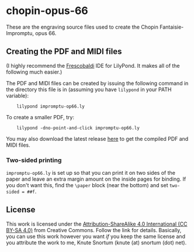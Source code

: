# chopin-opus-66
These are the engraving source files used to create the Chopin Fantaisie-Impromptu, opus 66.

## Creating the PDF and MIDI files
(I highly recommend the [Frescobaldi](https://www.frescobaldi.org/) IDE for LilyPond.  It makes all of the following much easier.)

The PDF and MIDI files can be created by issuing the following command in the directory this file is in (assuming you have `lilypond` in your PATH variable):

        lilypond impromptu-op66.ly

To create a smaller PDF, try:

        lilypond -dno-point-and-click impromptu-op66.ly

You may also download the latest release [here](https://github.com/ksnortum/chopin-opus-66/releases/latest) to get the compiled PDF and MIDI files.

### Two-sided printing
`impromptu-op66.ly` is set up so that you can print it on two sides of the paper and leave an extra margin amount on the inside pages for binding.  If you don't want this, find the `\paper` block (near the bottom) and set `two-sided = ##f`.

## License
This work is licensed under the [Attribution-ShareAlike 4.0 International (CC BY-SA 4.0)](https://creativecommons.org/licenses/by-sa/4.0/) from Creative Commons.  Follow the link for details.  Basically, you can use this work however you want *if* you keep the same license and you attribute the work to me, Knute Snortum (knute (at) snortum (dot) net). 

